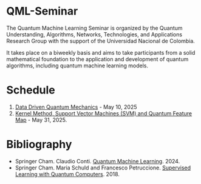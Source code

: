 # QML-Seminar

The Quantum Machine Learning Seminar is organized by the Quantum Understanding, Algorithms, Networks, Technologies, and Applications Research Group with the support of the Universidad Nacional de Colombia.

It takes place on a biweekly basis and aims to take participants from a solid mathematical foundation to the application and development of quantum algorithms, including quantum machine learning models.

# Schedule

1. [Data Driven Quantum Mechanics](https://youtu.be/4goVMyzb7Kc?si=wrEGJ9rNaKrIc2bi) - May 10, 2025
2. [Kernel Method, Support Vector Machines (SVM) and Quantum Feature Map](https://youtu.be/K5yJwRAuunc?si=r8R9aSdn12ImfPlL) - May 31, 2025.

# Bibliography

- Springer Cham. Claudio Conti. [Quantum Machine Learning](https://doi.org/10.1007/978-3-031-44226-1). 2024.
- Springer Cham. Maria Schuld and Francesco Petruccione. [Supervised Learning with Quantum Computers](https://doi.org/10.1007/978-3-319-96424-9). 2018.
